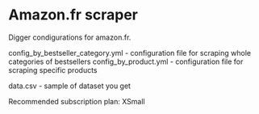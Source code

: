 # Amazon.fr scraper
Digger condigurations for amazon.fr.

config_by_bestseller_category.yml - configuration file for scraping whole categories of bestsellers
config_by_product.yml - configuration file for scraping specific products

data.csv - sample of dataset you get

Recommended subscription plan: XSmall
